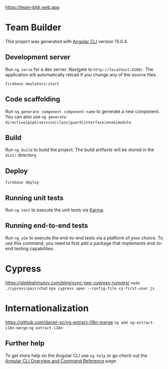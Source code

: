 https://team-bldr.web.app

# Team Builder

This project was generated with [Angular CLI](https://github.com/angular/angular-cli) version 15.0.4.

## Development server

Run `ng serve` for a dev server. Navigate to `http://localhost:4200/`. The application will automatically reload if you change any of the source files.

`firebase emulators:start` 
## Code scaffolding

Run `ng generate component component-name` to generate a new component. You can also use `ng generate directive|pipe|service|class|guard|interface|enum|module`.

## Build

Run `ng build` to build the project. The build artifacts will be stored in the `dist/` directory.

## Deploy
`firebase deploy`
## Running unit tests

Run `ng test` to execute the unit tests via [Karma](https://karma-runner.github.io).

## Running end-to-end tests

Run `ng e2e` to execute the end-to-end tests via a platform of your choice. To use this command, you need to first add a package that implements end-to-end testing capabilities.
# Cypress
https://glebbahmutov.com/blog/sync-two-cypress-runners/
`node ./cypress/pair/chat`
`npx cypress open --config-file cy-first-user.js`

# Internationalization
https://github.com/daniel-sc/ng-extract-i18n-merge
`ng add ng-extract-i18n-merge`
`ng extract-i18n`

## Further help

To get more help on the Angular CLI use `ng help` or go check out the [Angular CLI Overview and Command Reference](https://angular.io/cli) page.
